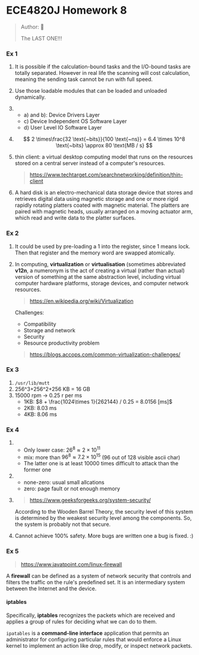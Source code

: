 # ECE4820J Homework 8

> Author: :hamster:
>
> The LAST ONE!!!

### Ex 1

1. It is possible if the calculation-bound tasks and the I/O-bound tasks are totally separated. However in real life the scanning will cost calculation, meaning the sending task cannot be run with full speed.

2. Use those loadable modules that can be loaded and unloaded dynamically.

3. + a) and b): Device Drivers Layer
   + c) Device Independent OS Software Layer
   + d) User Level IO Software Layer

4. $$
   2 \times\frac{32 \text{~bits}}{100 \text{~ns}} = 6.4 \times 10^8 \text{~bits} \approx 80 \text{MB / s}
   $$

5. thin client: a virtual desktop computing model that runs on the resources stored on a central server instead of a computer's resources.

   > https://www.techtarget.com/searchnetworking/definition/thin-client

6. A hard disk is an electro-mechanical data storage device that stores and retrieves digital data using magnetic storage and one or more rigid rapidly rotating platters coated with magnetic material. The platters are paired with magnetic heads, usually arranged on a moving actuator arm, which read and write data to the platter surfaces.

### Ex 2

1. It could be used by pre-loading a 1 into the register, since 1 means lock. Then that register and the memory word are swapped atomically. 

2. In computing, **virtualization** or **virtualisation** (sometimes abbreviated **v12n**, a numeronym is the act of creating a virtual (rather than actual) version of something at the same abstraction level, including virtual computer hardware platforms, storage devices, and computer network resources.

   > https://en.wikipedia.org/wiki/Virtualization

   Challenges:
   
   + Compatibility
   + Storage and network
   + Security
   + Resource productivity problem
   
   
   > https://blogs.accops.com/common-virtualization-challenges/

### Ex 3

1. `/usr/lib/mutt`
2. 256^3+256^2+256 KB = 16 GB
3. 15000 rpm -> 0.25 r per ms
   + 1KB: $8 + \frac{1024\times 1}{262144} / 0.25 = 8.0156 [ms]$
   + 2KB: 8.03 ms
   + 4KB: 8.06 ms

### Ex 4

1. + Only lower case: $26^8 \approx 2 \times 10^{11}$
   + mix: more than $96^8 \approx 7.2 \times 10^{15}$ (96 out of 128 visible ascii char)
   + The latter one is at least 10000 times difficult to attack than the former one

2. + none-zero: usual small allcations
   + zero: page fault or not enough memory

3. > https://www.geeksforgeeks.org/system-security/

   According to the Wooden Barrel Theory, the security level of this system is determined by the weakest security level among the components. So, the system is probably not that secure.

4. Cannot achieve 100% safety. More bugs are written one a bug is fixed. :)

### Ex 5

> https://www.javatpoint.com/linux-firewall

A **firewall** can be defined as a system of network security that controls and filters the traffic on the rule's predefined set. It is an intermediary system between the Internet and the device.

#### iptables

Specifically, **iptables** recognizes the packets which are received and applies a group of rules for deciding what we can do to them.

`ipatables` is a **command-line interface** application that permits an  administrator for configuring particular rules that would enforce a  Linux kernel to implement an action like drop, modify, or inspect  network packets.


